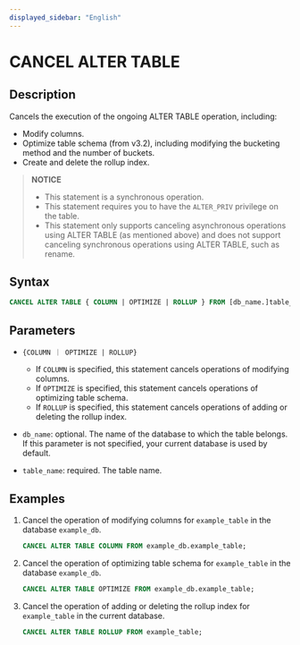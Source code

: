 ```yaml
---
displayed_sidebar: "English"
---
```


# CANCEL ALTER TABLE

## Description

Cancels the execution of the ongoing ALTER TABLE operation, including:

- Modify columns.
- Optimize table schema (from v3.2), including modifying the bucketing method and the number of buckets.
- Create and delete the rollup index.

> **NOTICE**
>
> - This statement is a synchronous operation.
> - This statement requires you to have the `ALTER_PRIV` privilege on the table.
> - This statement only supports canceling asynchronous operations using ALTER TABLE (as mentioned above) and does not support canceling synchronous operations using ALTER TABLE, such as rename.

## Syntax

   ```SQL
   CANCEL ALTER TABLE { COLUMN | OPTIMIZE | ROLLUP } FROM [db_name.]table_name
   ```

## Parameters

- `{COLUMN ｜ OPTIMIZE | ROLLUP}`

  - If `COLUMN` is specified, this statement cancels operations of modifying columns.
  - If `OPTIMIZE` is specified, this statement cancels operations of optimizing table schema.
  - If `ROLLUP` is specified, this statement cancels operations of adding or deleting the rollup index.

- `db_name`: optional. The name of the database to which the table belongs. If this parameter is not specified, your current database is used by default.
- `table_name`: required. The table name.

## Examples

1. Cancel the operation of modifying columns for `example_table` in the database `example_db`.

   ```SQL
   CANCEL ALTER TABLE COLUMN FROM example_db.example_table;
   ```

2. Cancel the operation of optimizing table schema for `example_table` in the database `example_db`.

   ```SQL
   CANCEL ALTER TABLE OPTIMIZE FROM example_db.example_table;
   ```

3. Cancel the operation of adding or deleting the rollup index for `example_table` in the current database.

   ```SQL
   CANCEL ALTER TABLE ROLLUP FROM example_table;
   ```
